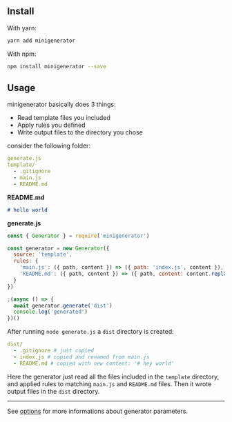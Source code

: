 ## Install

With yarn:

```bash
yarn add minigenerator
```

With npm:

```bash
npm install minigenerator --save
```

## Usage

minigenerator basically does 3 things:
- Read template files you included
- Apply rules you defined
- Write output files to the directory you chose

consider the following folder:

```yaml
generate.js
template/
  - .gitignore
  - main.js
  - README.md
```

**README.md**

```markdown
# hello world
```

**generate.js**

```javascript
const { Generator } = require('minigenerator')

const generator = new Generator({
  source: 'template',
  rules: {
    'main.js': ({ path, content }) => ({ path: 'index.js', content }),
    'README.md': ({ path, content }) => ({ path, content: content.replace('hello', 'hey') })
  }
})

;(async () => {
  await generator.generate('dist')
  console.log('generated')
})()
```

After running `node generate.js` a `dist` directory is created:

```yaml
dist/
  - .gitignore # just copied
  - index.js # copied and renamed from main.js
  - README.md # copied with new content: '# hey world'
```

Here the generator just read all the files included in the `template` directory, and applied rules to matching `main.js` and `README.md` files. Then it wrote output files in the `dist` directory.

---

See [options](options) for more informations about generator parameters.
